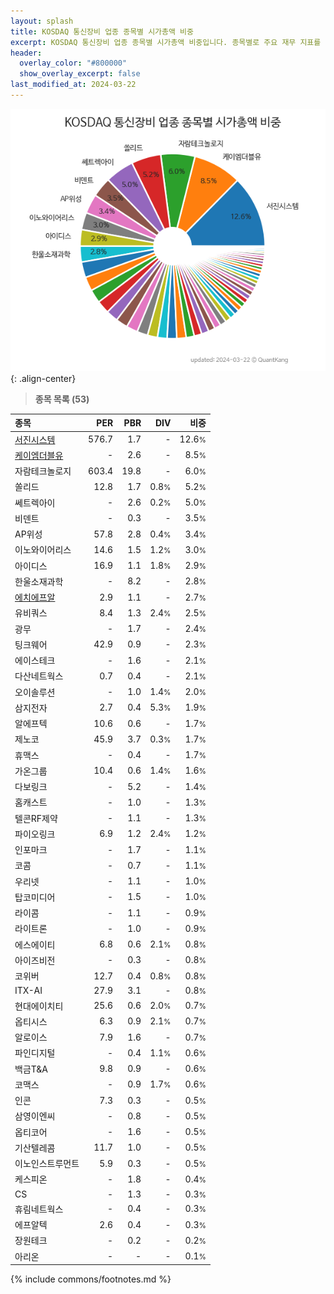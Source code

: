 ```yaml
---
layout: splash
title: KOSDAQ 통신장비 업종 종목별 시가총액 비중
excerpt: KOSDAQ 통신장비 업종 종목별 시가총액 비중입니다. 종목별로 주요 재무 지표를 함께 표시합니다.
header:
  overlay_color: "#800000"
  show_overlay_excerpt: false
last_modified_at: 2024-03-22
---
```



![KOSDAQ 통신장비 업종 종목별 시가총액 비중](/stats/sector/images/kosdaq_업종_통신장비_종목.png){: .align-center}


> **종목 목록 (53)**<a id="list"></a>

| **종목** | **PER** | **PBR** | **DIV** | **비중** |
| :------- | ------: | ------: | ------: | -------: |
| [서진시스템](/178320/) | 576.7 | 1.7 | - | 12.6<small>%</small> |
| [케이엠더블유](/032500/) | - | 2.6 | - | 8.5<small>%</small> |
| 자람테크놀로지 | 603.4 | 19.8 | - | 6.0<small>%</small> |
| 쏠리드 | 12.8 | 1.7 | 0.8<small>%</small> | 5.2<small>%</small> |
| 쎄트렉아이 | - | 2.6 | 0.2<small>%</small> | 5.0<small>%</small> |
| 비덴트 | - | 0.3 | - | 3.5<small>%</small> |
| AP위성 | 57.8 | 2.8 | 0.4<small>%</small> | 3.4<small>%</small> |
| 이노와이어리스 | 14.6 | 1.5 | 1.2<small>%</small> | 3.0<small>%</small> |
| 아이디스 | 16.9 | 1.1 | 1.8<small>%</small> | 2.9<small>%</small> |
| 한울소재과학 | - | 8.2 | - | 2.8<small>%</small> |
| [에치에프알](/230240/) | 2.9 | 1.1 | - | 2.7<small>%</small> |
| 유비쿼스 | 8.4 | 1.3 | 2.4<small>%</small> | 2.5<small>%</small> |
| 광무 | - | 1.7 | - | 2.4<small>%</small> |
| 팅크웨어 | 42.9 | 0.9 | - | 2.3<small>%</small> |
| 에이스테크 | - | 1.6 | - | 2.1<small>%</small> |
| 다산네트웍스 | 0.7 | 0.4 | - | 2.1<small>%</small> |
| 오이솔루션 | - | 1.0 | 1.4<small>%</small> | 2.0<small>%</small> |
| 삼지전자 | 2.7 | 0.4 | 5.3<small>%</small> | 1.9<small>%</small> |
| 알에프텍 | 10.6 | 0.6 | - | 1.7<small>%</small> |
| 제노코 | 45.9 | 3.7 | 0.3<small>%</small> | 1.7<small>%</small> |
| 휴맥스 | - | 0.4 | - | 1.7<small>%</small> |
| 가온그룹 | 10.4 | 0.6 | 1.4<small>%</small> | 1.6<small>%</small> |
| 다보링크 | - | 5.2 | - | 1.4<small>%</small> |
| 홈캐스트 | - | 1.0 | - | 1.3<small>%</small> |
| 텔콘RF제약 | - | 1.1 | - | 1.3<small>%</small> |
| 파이오링크 | 6.9 | 1.2 | 2.4<small>%</small> | 1.2<small>%</small> |
| 인포마크 | - | 1.7 | - | 1.1<small>%</small> |
| 코콤 | - | 0.7 | - | 1.1<small>%</small> |
| 우리넷 | - | 1.1 | - | 1.0<small>%</small> |
| 탑코미디어 | - | 1.5 | - | 1.0<small>%</small> |
| 라이콤 | - | 1.1 | - | 0.9<small>%</small> |
| 라이트론 | - | 1.0 | - | 0.9<small>%</small> |
| 에스에이티 | 6.8 | 0.6 | 2.1<small>%</small> | 0.8<small>%</small> |
| 아이즈비전 | - | 0.3 | - | 0.8<small>%</small> |
| 코위버 | 12.7 | 0.4 | 0.8<small>%</small> | 0.8<small>%</small> |
| ITX-AI | 27.9 | 3.1 | - | 0.8<small>%</small> |
| 현대에이치티 | 25.6 | 0.6 | 2.0<small>%</small> | 0.7<small>%</small> |
| 옵티시스 | 6.3 | 0.9 | 2.1<small>%</small> | 0.7<small>%</small> |
| 알로이스 | 7.9 | 1.6 | - | 0.7<small>%</small> |
| 파인디지털 | - | 0.4 | 1.1<small>%</small> | 0.6<small>%</small> |
| 백금T&A | 9.8 | 0.9 | - | 0.6<small>%</small> |
| 코맥스 | - | 0.9 | 1.7<small>%</small> | 0.6<small>%</small> |
| 인콘 | 7.3 | 0.3 | - | 0.5<small>%</small> |
| 삼영이엔씨 | - | 0.8 | - | 0.5<small>%</small> |
| 옵티코어 | - | 1.6 | - | 0.5<small>%</small> |
| 기산텔레콤 | 11.7 | 1.0 | - | 0.5<small>%</small> |
| 이노인스트루먼트 | 5.9 | 0.3 | - | 0.5<small>%</small> |
| 케스피온 | - | 1.8 | - | 0.4<small>%</small> |
| CS | - | 1.3 | - | 0.3<small>%</small> |
| 휴림네트웍스 | - | 0.4 | - | 0.3<small>%</small> |
| 에프알텍 | 2.6 | 0.4 | - | 0.3<small>%</small> |
| 장원테크 | - | 0.2 | - | 0.2<small>%</small> |
| 아리온 | - | - | - | 0.1<small>%</small> |

{% include commons/footnotes.md %}
